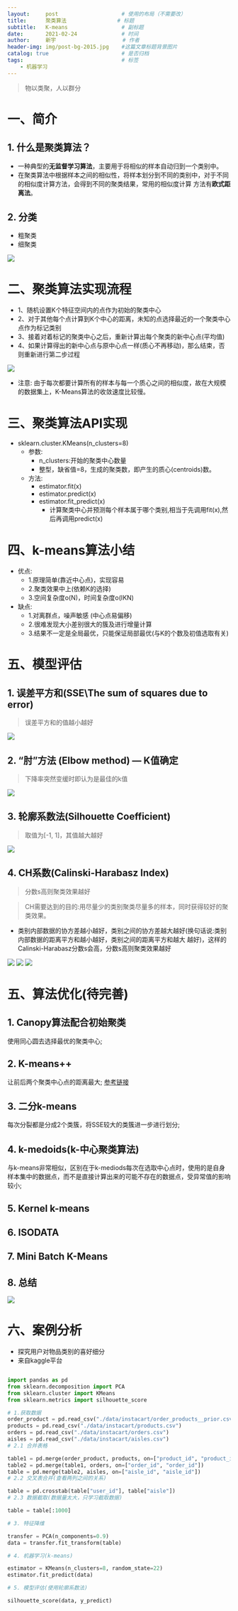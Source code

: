 ```yaml
---
layout:     post                    # 使用的布局（不需要改）
title:      聚类算法  			    # 标题 
subtitle:   K-means  				# 副标题
date:       2021-02-24              # 时间
author:     新宇                     # 作者
header-img: img/post-bg-2015.jpg    #这篇文章标题背景图片
catalog: true                       # 是否归档
tags:                               # 标签
    - 机器学习
---
```

> 物以类聚，人以群分

# 一、简介
## 1. 什么是聚类算法？
- 一种典型的**无监督学习算法**，主要用于将相似的样本自动归到一个类别中。
- 在聚类算法中根据样本之间的相似性，将样本划分到不同的类别中，对于不同的相似度计算方法，会得到不同的聚类结果，常用的相似度计算
方法有**欧式距离法**。

## 2. 分类
- 粗聚类
- 细聚类

![](https://tva1.sinaimg.cn/large/008eGmZEly1gnyx1wbt2fj30o4074af2.jpg)

# 二、聚类算法实现流程

- 1、随机设置K个特征空间内的点作为初始的聚类中心 
- 2、对于其他每个点计算到K个中心的距离，未知的点选择最近的一个聚类中心点作为标记类别
- 3、接着对着标记的聚类中心之后，重新计算出每个聚类的新中心点(平均值) 
- 4、如果计算得出的新中心点与原中心点一样(质心不再移动)，那么结束，否则重新进行第二步过程

![](https://tva1.sinaimg.cn/large/008eGmZEly1gnyx3p24s6j30nl0ponb1.jpg)

- 注意: 由于每次都要计算所有的样本与每一个质心之间的相似度，故在大规模的数据集上，K-Means算法的收敛速度比较慢。

# 三、聚类算法API实现
- sklearn.cluster.KMeans(n_clusters=8) 
	- 参数:
		- n_clusters:开始的聚类中心数量 
		- 整型，缺省值=8，生成的聚类数，即产生的质心(centroids)数。
	- 方法: 
		- estimator.fit(x)
		- estimator.predict(x) 
		- estimator.fit_predict(x)
			- 计算聚类中心并预测每个样本属于哪个类别,相当于先调用fit(x),然后再调用predict(x)

# 四、k-means算法小结
- 优点:
	- 1.原理简单(靠近中心点)，实现容易
	- 2.聚类效果中上(依赖K的选择) 
	- 3.空间复杂度o(N)，时间复杂度o(IKN)
- 缺点:
	- 1.对离群点，噪声敏感 (中心点易偏移) 
	- 2.很难发现大小差别很大的簇及进行增量计算 
	- 3.结果不一定是全局最优，只能保证局部最优(与K的个数及初值选取有关)

# 五、模型评估
## 1. 误差平方和(SSE\The sum of squares due to error)
> 误差平方和的值越小越好

![](https://tva1.sinaimg.cn/large/008eGmZEly1gnyxapi4y4j30o50d0wkw.jpg)

## 2. “肘”方法 (Elbow method) — K值确定
> 下降率突然变缓时即认为是最佳的k值

![](https://tva1.sinaimg.cn/large/008eGmZEly1gnyxbiq3aaj30oi0dvjwj.jpg)

## 3. 轮廓系数法(Silhouette Coefficient)
> 取值为[-1, 1]，其值越大越好

![](https://tva1.sinaimg.cn/large/008eGmZEly1gnyxgfpylpj30p80g5tcv.jpg)

## 4. CH系数(Calinski-Harabasz Index)
> 分数s高则聚类效果越好

> CH需要达到的目的:用尽量少的类别聚类尽量多的样本，同时获得较好的聚类效果。

- 类别内部数据的协方差越小越好，类别之间的协方差越大越好(换句话说:类别内部数据的距离平方和越小越好，类别之间的距离平方和越大
越好)，这样的Calinski-Harabasz分数s会高，分数s高则聚类效果越好

![](https://tva1.sinaimg.cn/large/008eGmZEly1gnyxjqufqmj30or06b3zn.jpg)
![](https://tva1.sinaimg.cn/large/008eGmZEly1gnyxkdy7ahj30na0ao77k.jpg)
![](https://tva1.sinaimg.cn/large/008eGmZEly1gnyxkdtxrcj30ok07vgny.jpg)

# 五、算法优化(待完善)
## 1. Canopy算法配合初始聚类
使用同心圆去选择最优的聚类中心;

## 2. K-means++
让前后两个聚类中心点的距离最大;
[参考链接](https://scikit-learn.org/stable/modules/generated/sklearn.metrics.silhouette_score.html?highlight=silhouette_score#sklearn.metrics.silhouette_score)

## 3. 二分k-means
每次分裂都是分成2个类簇，将SSE较大的类簇进一步进行划分;

## 4. k-medoids(k-中心聚类算法)
与k-means非常相似，区别在于k-mediods每次在选取中心点时，使用的是自身样本集中的数据点，而不是直接计算出来的可能不存在的数据点，受异常值的影响较小;

## 5. Kernel k-means

## 6. ISODATA

## 7. Mini Batch K-Means

## 8. 总结
![](https://tva1.sinaimg.cn/large/008eGmZEly1gnyxxeyvphj30ph07x0tk.jpg)

# 六、案例分析
- 探究用户对物品类别的喜好细分
- 来自kaggle平台

```python

import pandas as pd
from sklearn.decomposition import PCA
from sklearn.cluster import KMeans
from sklearn.metrics import silhouette_score

# 1.获取数据
order_product = pd.read_csv("./data/instacart/order_products__prior.csv") 
products = pd.read_csv("./data/instacart/products.csv")
orders = pd.read_csv("./data/instacart/orders.csv")
aisles = pd.read_csv("./data/instacart/aisles.csv")
# 2.1 合并表格

table1 = pd.merge(order_product, products, on=["product_id", "product_id"]) 
table2 = pd.merge(table1, orders, on=["order_id", "order_id"])
table = pd.merge(table2, aisles, on=["aisle_id", "aisle_id"])
# 2.2 交叉表合并(查看两列之间的关系)

table = pd.crosstab(table["user_id"], table["aisle"])
# 2.3 数据截取(数据量太大，只学习截取数据)

table = table[:1000]

# 3. 特征降维

transfer = PCA(n_components=0.9) 
data = transfer.fit_transform(table)

# 4. 机器学习(k-means)

estimator = KMeans(n_clusters=8, random_state=22) 
estimator.fit_predict(data)

# 5. 模型评估(使用轮廓系数法)

silhouette_score(data, y_predict)
```



